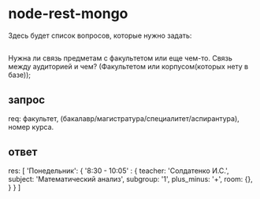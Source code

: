 # node-rest-mongo
Здесь будет список вопросов, которые нужно задать:
##
Нужна ли связь предметам с факультетом или еще чем-то.
Связь между аудиторией и чем? (Факультетом или корпусом(которых нету в базе));


## запрос
req: факультет, (бакалавр/магистратура/специалитет/аспирантура), номер курса.

## ответ
res: [
    'Понедельник': {
        '8:30 - 10:05' : {
            teacher: 'Солдатенко И.С.',
            subject: 'Математический анализ',
            subgroup: '1',
            plus_minus: '+',
            room: {},
        }
    }
]